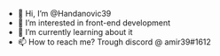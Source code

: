 - 👋 Hi, I’m @Handanovic39
- 👀 I’m interested in front-end development
- 🌱 I’m currently learning about it
- 📫 How to reach me? Trough discord @ amir39#1612

<!---
Handanovic39/Handanovic39 is a ✨ special ✨ repository because its `README.md` (this file) appears on your GitHub profile.
You can click the Preview link to take a look at your changes.
--->
